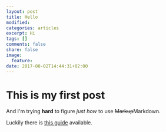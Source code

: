```yaml
---
layout: post
title: Hello
modified:
categories: articles
excerpt: Hi
tags: []
comments: false 
share: false
image:
  feature:
date: 2017-08-02T14:44:31+02:00
---
```


# This is my first post

And I'm trying **hard** to figure *just how* to use ~~Markup~~Markdown.

Luckily there is [this guide](https://github.com/adam-p/markdown-here/wiki/Markdown-Cheatsheet) available.
